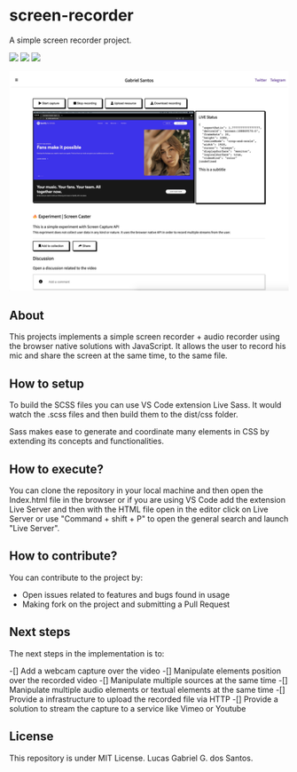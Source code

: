 # screen-recorder
A simple screen recorder project.

<img src="https://img.shields.io/badge/codename-screenrecorder-a"> <img src="https://img.shields.io/badge/version-1.0.0-blue"> <img src="https://img.shields.io/badge/peer%20review-0-red">


![project screenshot](./screenshots/screenshot.png)
## About 

This projects implements a simple screen recorder + audio recorder using the browser native solutions with JavaScript. It allows the user to record his mic and share the screen at the same time, to the same file.
## How to setup 

To build the SCSS files you can use VS Code extension Live Sass. It would watch the .scss files and then build them to the dist/css folder. 

Sass makes ease to generate and coordinate many elements in CSS by extending its concepts and functionalities. 
## How to execute?

You can clone the repository in your local machine and then open the Index.html file in the browser or if you are using VS Code add the extension Live Server and then with the HTML file open in the editor click on Live Server or use "Command + shift + P" to open the general search and launch "Live Server". 

## How to contribute? 

You can contribute to the project by:

- Open issues related to features and bugs found in usage 
- Making fork on the project and submitting a Pull Request 

## Next steps 
The next steps in the implementation is to:

-[] Add a webcam capture over the video 
-[] Manipulate elements position over the recorded video 
-[] Manipulate multiple sources at the same time 
-[] Manipulate multiple audio elements or textual elements at the same time 
-[] Provide a infrastructure to upload the recorded file via HTTP 
-[] Provide a solution to stream the capture to a service like Vimeo or Youtube
## License 

This repository is under MIT License. Lucas Gabriel G. dos Santos. 
